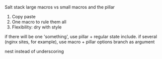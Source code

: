 Salt stack large macros vs small macros and the pillar

1. Copy paste
2. One macro to rule them all
3. Flexibility: dry with style

if there will be one 'something', use pillar + regular state include.
if several (nginx sites, for example), use macro + pillar options branch as argument

nest instead of underscoring
